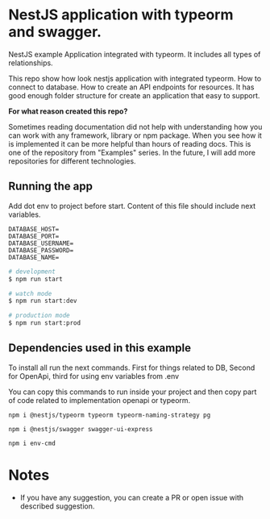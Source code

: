 # NestJS application with typeorm and swagger.

NestJS example Application integrated with typeorm. It includes all types of relationships. 

This repo show how look nestjs application with integrated typeorm. How to connect to database. How to create an API endpoints for resources. 
It has good enough folder structure for create an application that easy to support.

**For what reason created this repo?**

Sometimes reading documentation did not help with understanding how you can work with any framework, library or npm package.
When you see how it is implemented it can be more helpful than hours of reading docs.
This is one of  the repository from "Examples" series.
In the future, I will add more repositories for different technologies.

## Running the app

Add dot env to project before start. Content of this file should include next variables.

```
DATABASE_HOST=
DATABASE_PORT=
DATABASE_USERNAME=
DATABASE_PASSWORD=
DATABASE_NAME=

```

```bash
# development
$ npm run start

# watch mode
$ npm run start:dev

# production mode
$ npm run start:prod
```

## Dependencies used in this example

To install all run the next commands. First for things related to DB, Second for OpenApi, third for using env variables from .env

You can copy this commands to run inside your project and then copy part of code related to implementation openapi or typeorm.

``` 
npm i @nestjs/typeorm typeorm typeorm-naming-strategy pg 

npm i @nestjs/swagger swagger-ui-express

npm i env-cmd
```

# Notes

- If you have any suggestion, you can create a PR or open issue with described suggestion.
    
     
